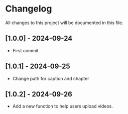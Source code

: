 # Changelog
All changes to this project will be documented in this file.

## [1.0.0] - 2024-09-24
- First commit

## [1.0.1] - 2024-09-25
- Change path for caption and chapter

## [1.0.2] - 2024-09-26
- Add a new function to help users upload videos.